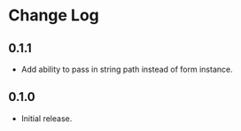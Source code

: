 # Change Log

## 0.1.1

- Add ability to pass in string path instead of form instance.

## 0.1.0

- Initial release.
